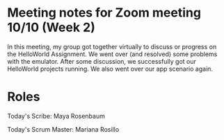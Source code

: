 # Meeting notes for Zoom meeting 10/10 (Week 2)

In this meeting, my group got together virtually to discuss or progress on the HelloWorld Assignment. We went over (and resolved) some problems with the emulator. After some discussion, we successfully got our HelloWorld projects running. We also went over our app scenario again.

# Roles

Today's Scribe: Maya Rosenbaum

Today's Scrum Master: Mariana Rosillo
